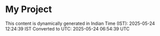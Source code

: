 # My Project

This content is dynamically generated in Indian Time (IST): 2025-05-24 12:24:39 IST
Converted to UTC: 2025-05-24 06:54:39 UTC
